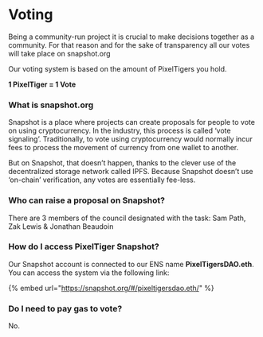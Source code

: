 # Voting

Being a community-run project it is crucial to make decisions together as a community. For that reason and for the sake of transparency all our votes will take place on snapshot.org

Our voting system is based on the amount of PixelTigers you hold.

**1 PixelTiger = 1 Vote**

### What is snapshot.org

Snapshot is a place where projects can create proposals for people to vote on using cryptocurrency. In the industry, this process is called ‘vote signaling’. Traditionally, to vote using cryptocurrency would normally incur fees to process the movement of currency from one wallet to another.&#x20;

But on Snapshot, that doesn’t happen, thanks to the clever use of the decentralized storage network called IPFS. Because Snapshot doesn’t use ‘on-chain’ verification, any votes are essentially fee-less.&#x20;

### Who can raise a proposal on Snapshot?

There are 3 members of the council designated with the task: Sam Path, Zak Lewis & Jonathan Beaudoin

### How do I access PixelTiger Snapshot?

Our Snapshot account is connected to our ENS name **PixelTigersDAO.eth**. You can access the system via the following link:

{% embed url="https://snapshot.org/#/pixeltigersdao.eth/" %}

### Do I need to pay gas to vote?

No.
